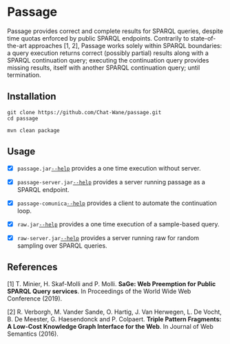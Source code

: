 # Passage

Passage provides correct and complete results for SPARQL queries, despite 
time quotas enforced by public SPARQL endpoints. Contrarily to state-of-the-art
approaches [1, 2], Passage works solely within SPARQL boundaries: a query execution
returns correct (possibly partial) results along with a SPARQL continuation query; 
executing the continuation query provides missing results, itself with another SPARQL 
continuation query; until termination.

## Installation

```shell
git clone https://github.com/Chat-Wane/passage.git
cd passage

mvn clean package
```

## Usage

- [X] `passage.jar`[`--help`](./passage-cli) provides a one time execution without server.
- [X] `passage-server.jar`[`--help`](./passage-cli) provides a server running passage as a SPARQL endpoint.
- [X] `passage-comunica`[`--help`](https://github.com/Chat-Wane/passage-comunica) provides a client to automate the continuation loop.


- [X] `raw.jar`[`--help`](./raw-cli) provides a one time execution of a sample-based query.
- [X] `raw-server.jar`[`--help`](./raw-cli) provides a server running raw for random sampling over SPARQL queries.


## References

[1] T. Minier, H. Skaf-Molli and P. Molli. __SaGe: Web
 Preemption for Public SPARQL Query services__. In Proceedings of the
 World Wide Web Conference (2019).

[2] R. Verborgh, M. Vander Sande, O. Hartig, J. Van Herwegen, L. De Vocht, B. De Meester,
 G. Haesendonck and P. Colpaert. __Triple Pattern Fragments: A Low-Cost Knowledge Graph
 Interface for the Web__. In Journal of Web Semantics (2016).
